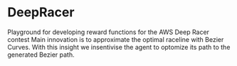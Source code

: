 # DeepRacer

Playground for developing reward functions for the AWS Deep Racer contest
Main innovation is to approximate the optimal raceline with Bezier Curves. With this insight we insentivise the agent to optomize its path to the generated Bezier path. 
